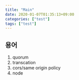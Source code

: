 ```yaml
---
title: "Main"
date: 2020-01-07T01:35:13+09:00
categories: ["test"]
tags: ["test"]
---
```

## 용어
1. quorum
2. transcation
3. cors/same origin policy
4. node

